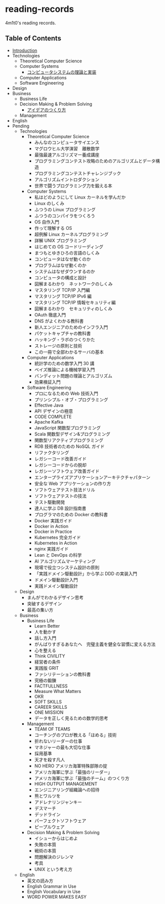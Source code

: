 # reading-records

4m1t0's reading records.

## Table of Contents

- [Introduction](README.md)
- Technologies
  - Theoretical Computer Science
  - Computer Systems
    - [コンピュータシステムの理論と実装](docs/records/technologies/computer_systems/コンピュータシステムの理論と実装.md)
  - Computer Applications
  - Software Engineering
- Design
- Business
  - Business Life
  - Decision Making & Problem Solving
    - [アイデアのつくり方](docs/records/business/decision_making_and_problem_solving/アイデアのつくり方.md)
  - Management
- English
- Pending
  - Technologies
    - Theoretical Computer Science
      - みんなのコンピュータサイエンス
      - マグロウヒル大学演習　離散数学
      - 最強最速アルゴリズマー養成講座
      - プログラミングコンテスト攻略のためのアルゴリズムとデータ構造
      - プログラミングコンテストチャレンジブック
      - アルゴリズムイントロダクション
      - 世界で闘うプログラミング力を鍛える本
    - Computer Systems
      - 私はどのようにして Linux カーネルを学んだか
      - Linux のしくみ
      - ふつうの Linux プログラミング
      - ふつうのコンパイラをつくろう
      - OS 自作入門
      - 作って理解する OS
      - 超例解 Linux カーネルプログラミング
      - 詳解 UNIX プログラミング
      - はじめての OS コードリーディング
      - まつもとゆきひろの言語のしくみ
      - コンピュータはなぜ動くのか
      - プログラムはなぜ動くのか
      - システムはなぜダウンするのか
      - コンピュータの構成と設計
      - 図解まるわかり　ネットワークのしくみ
      - マスタリング TCP/IP 入門編
      - マスタリング TCP/IP IPv6 編
      - マスタリング TCP/IP 情報セキュリティ編
      - 図解まるわかり　セキュリティのしくみ
      - OAuth 徹底入門
      - DNS がよくわかる教科書
      - 新人エンジニアのためのインフラ入門
      - パケットキャプチャの教科書
      - ハッキング・ラボのつくりかた
      - ストレージの原則と技術
      - この一冊で全部わかるサーバの基本
    - Computer Applications
      - 統計学のための数学入門 30 講
      - ベイズ推論による機械学習入門
      - バンディット問題の理論とアルゴリズム
      - 効果検証入門
    - Software Engineering
      - プロになるための Web 技術入門
      - プリンシプル・オブ・プログラミング
      - Effective Java
      - API デザインの極意
      - CODE COMPLETE
      - Apache Kafka
      - JavaScript 関数型プログラミング
      - Scala 関数型デザイン&プログラミング
      - 関数型リアクティブプログラミング
      - RDB 技術者のための NoSQL ガイド
      - リファクタリング
      - レガシーコード改善ガイド
      - レガシーコードからの脱却
      - レガシーソフトウェア改善ガイド
      - エンタープライズアプリケーションアーキテクチャパターン
      - 安全な Web アプリケーションの作り方
      - ソフトウェアテスト技法ドリル
      - ソフトウェアテストの技法
      - テスト駆動開発
      - 達人に学ぶ DB 設計指南書
      - プログラマのための Docker の教科書
      - Docker 実践ガイド
      - Docker in Action
      - Docker in Practice
      - Kubernetes 完全ガイド
      - Kubernetes in Action
      - nginx 実践ガイド
      - Lean と DevOps の科学
      - AI アルゴリズムマーケティング
      - 現場で役立つシステム設計の原則
      - 「実践ドメイン駆動設計」から学ぶ DDD の実装入門
      - ドメイン駆動設計入門
      - 実践ドメイン駆動設計
  - Design
    - まんがでわかるデザイン思考
    - 突破するデザイン
    - 最高の集い方
  - Business
    - Business Life
      - Learn Better
      - 人を動かす
      - 話し方入門
      - がんばりすぎるあなたへ　完璧主義を健全な習慣に変える方法
      - 心を整える
      - Think CIVILITY
      - 経営者の条件
      - 実践版 GRIT
      - ファシリテーションの教科書
      - 究極の鍛錬
      - FACTFULLNESS
      - Measure What Matters
      - OKR
      - SOFT SKILLS
      - CAREER SKILLS
      - ONE MISSION
      - データを正しく見るための数学的思考
    - Management
      - TEAM OF TEAMS
      - コーチングのプロが教える「ほめる」技術
      - 折れないリーダーの仕事
      - マネジャーの最も大切な仕事
      - 採用基準
      - 天才を殺す凡人
      - NO HERO アメリカ海軍特殊部隊の掟
      - アメリカ海軍に学ぶ「最強のリーダー」
      - アメリカ海軍に学ぶ「最強のチーム」のつくり方
      - HIGH OUTPUT MANAGEMENT
      - エンジニアリング組織論への招待
      - 熊とワルツを
      - アドレナリンジャンキー
      - デスマーチ
      - デッドライン
      - パーフェクトソフトウェア
      - ピープルウェア
    - Decision Making & Problem Solving
      - イシューからはじめよ
      - 失敗の本質
      - 戦術の本質
      - 問題解決のジレンマ
      - 考具
      - UNIX という考え方
  - English
    - 英文の読み方
    - English Grammar in Use
    - English Vocabulary in Use
    - WORD POWER MAKES EASY
